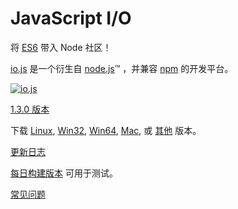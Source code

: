 # JavaScript I/O

将 [ES6](es6.html) 带入 Node 社区！

[io.js](https://github.com/iojs/io.js) 是一个衍生自 [node.js](https://nodejs.org/)&#8482; ，并兼容 [npm](https://www.npmjs.org/) 的开发平台。

[![io.js](../images/1.0.0.png)](https://iojs.org/dist/v1.3.0/)

[1.3.0 版本](https://iojs.org/dist/v1.3.0/)

下载
[Linux](https://iojs.org/dist/v1.3.0/iojs-v1.3.0-linux-x64.tar.xz),
[Win32](https://iojs.org/dist/v1.3.0/iojs-v1.3.0-x86.msi), [Win64](https://iojs.org/dist/v1.3.0/iojs-v1.3.0-x64.msi),
[Mac](https://iojs.org/dist/v1.3.0/iojs-v1.3.0.pkg), 或 [其他](https://iojs.org/dist/v1.3.0/) 版本。


[更新日志](https://github.com/iojs/iojs-cn/blob/master/CHANGELOG.md)

[每日构建版本](https://iojs.org/download/nightly/) 可用于测试。

[常见问题](faq.html)
